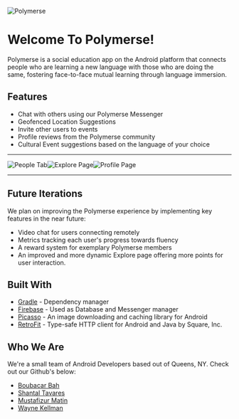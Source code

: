 ![](https://github.com/bbah93/Polymerse/blob/master/app/src/main/logo_screenshot.png "Polymerse")


# Welcome To Polymerse!

Polymerse is a social education app on the Android platform that connects people who are learning a new language with those who are doing the same, fostering face-to-face mutual learning through language immersion.

## Features

- Chat with others using our Polymerse Messenger 
- Geofenced Location Suggestions
- Invite other users to events
- Profile reviews from the Polymerse community
- Cultural Event suggestions based on the language of your choice
---
![](https://github.com/bbah93/Polymerse/blob/master/app/src/main/UserList_ScreenShot.png "People Tab")![](https://github.com/bbah93/Polymerse/blob/master/app/src/main/Explore_ScreenShot_2.png "Explore Page")![](https://github.com/bbah93/Polymerse/blob/master/app/src/main/User_Prof_ScreenShot.png "Profile Page")

---
## Future Iterations
We plan on improving the Polymerse experience by implementing key features in the near future:

- Video chat for users connecting remotely
- Metrics tracking each user's progress towards fluency
- A reward system for exemplary Polymerse members
- An improved and more dynamic Explore page offering more points for user interaction.

## Built With
- [Gradle](https://github.com/gradle) - Dependency manager
- [Firebase](https://github.com/firebase) - Used as Database and Messenger manager
- [Picasso](https://github.com/square/picasso) - An image downloading and caching library for Android
- [RetroFit](https://github.com/square/retrofit) - Type-safe HTTP client for Android and Java by Square, Inc.

## Who We Are

We're a small team of Android Developers based out of Queens, NY. Check out our Github's below: 

- [Boubacar Bah](https://github.com/bbah93)
- [Shantal Tavares](https://github.com/STaverasDev)
- [Mustafizur Matin](https://github.com/matin2510)
- [Wayne Kellman](https://github.com/Waynekellman)
